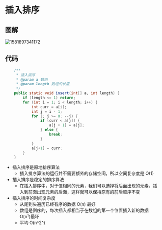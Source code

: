 # 插入排序

## 图解

![1581897341172](C:\Users\888\AppData\Roaming\Typora\typora-user-images\1581897341172.png)

## 代码

```java
    /**
     * 插入排序
     * @param a 数组
     * @param length 数组的长度
     */
    public static void insert(int[] a, int length) {
        if (length <= 1) return;
        for (int i = 1; i < length; i++) {
            int curr = a[i];
            int j = i - 1;
            for (; j >= 0; --j) {
                if (curr < a[j]) {
                    a[j + 1] = a[j];
                } else {
                    break;
                }
            }
            a[j+1] = curr;
        }
    }
```

- 插入排序是原地排序算法
  - 插入排序算法的运行并不需要额外的存储空间，所以空间复杂度是 O(1)
- 插入排序是稳定的排序算法
  - 在插入排序中，对于值相同的元素，我们可以选择将后面出现的元素，插入到前面出现元素的后面，这样就可以保持原有的前后顺序不变
- 插入排序的时间复杂度
  - 从尾到头遍历已经有序的数据 O(n) 最好
  - 数组是倒序的，每次插入都相当于在数组的第一个位置插入新的数据 O(n²)最坏
  - 平均 O(n^2^)

